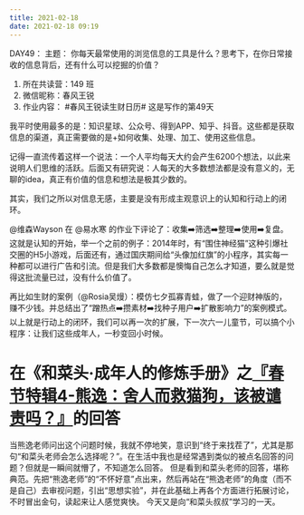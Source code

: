 ```yaml
---
title: 2021-02-18
date: 2021-02-18 09:19
---
```


DAY49：
主题：
你每天最常使用的浏览信息的工具是什么？思考下，在你日常接收的信息背后，还有什么可以挖掘的价值？

1. 所在共读营：149 班
2. 微信昵称：春风王锐
3. 作业内容：
#春风王锐读生财日历# 这是写作的第49天

我平时使用最多的是：知识星球、公众号、得到APP、知乎、抖音。这些都是获取信息的渠道，真正需要做的是+如何收集、处理、加工、使用这些信息。

记得一直流传着这样一个说法：一个人平均每天大约会产生6200个想法，以此来说明人们思维的活跃。后面又有研究说：人每天的大多数想法都是没有意义的，无聊的idea，真正有价值的信息和想法是极其少数的。

其实，我们之所以对信息无感，主要是没有形成主观意识上的认知和行动上的闭环。

@维森Wayson 在 @易水寒 的作业下评论了：收集➡️筛选➡️整理➡️使用➡️复盘。
这就是认知的开始，举一个之前的例子：2014年时，有“围住神经猫”这种引爆社交圈的H5小游戏，后面还有，通过国庆期间给“头像加红旗”的小程序，其实每一种都可以进行广告和引流。但是我们大多数都是懊悔自己怎么才知道，要么就是觉得这批流量已过，没有什么价值了。

再比如生财的案例（@Rosia吴熳）：模仿七夕孤寡青蛙，做了一个迎财神版的，赚不少钱。并总结出了“蹭热点➡️攒素材➡️找种子用户➡️扩散影响力”的案例模式。
以上就是行动上的闭环，我们可以再一次的扩展，下一次六一儿童节，可以搞个小程序：让我们这些成年人，一秒变回小时候。



# 在《和菜头·成年人的修炼手册》之[『春节特辑4-熊逸：舍人而救猫狗，该被谴责吗？』](https://dedao.cn/article/DAgOBQ46R1rnXRQPPMJdLzGqEZ3aY7)的回答

当熊逸老师问出这个问题时候，我就不停地笑，意识到“终于来找茬了”，尤其是那句“和菜头老师会怎么选择呢？”。在生活中我也是经常遇到类似的被点名回答的问题？但就是一瞬间就懵了，不知道怎么回答。
但是看到和菜头老师的回答，堪称典范。先把“熊逸老师”的“不怀好意”点出来，然后再站在“熊逸老师”的角度（而不是自己）去审视问题，引出“思想实验”，并在此基础上再各个方面进行拓展讨论，不时冒出金句，读起来让人感觉爽快。
今天又是向“和菜头叔叔”学习的一天。



